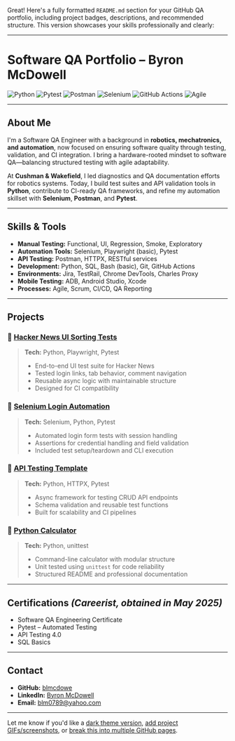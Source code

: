 Great! Here's a fully formatted `README.md` section for your GitHub QA portfolio, including project badges, descriptions, and recommended structure. This version showcases your skills professionally and clearly:

---

#  Software QA Portfolio – Byron McDowell

![Python](https://img.shields.io/badge/Python-3.10-blue?logo=python)
![Pytest](https://img.shields.io/badge/Pytest-Framework-orange?logo=pytest)
![Postman](https://img.shields.io/badge/Postman-API_Tester-orange?logo=postman)
![Selenium](https://img.shields.io/badge/Selenium-Automation-green?logo=selenium)
![GitHub Actions](https://img.shields.io/badge/CI-CD-Enabled-blue?logo=githubactions)
![Agile](https://img.shields.io/badge/Workflow-Agile_Scrum-brightgreen)

---

## About Me

I'm a Software QA Engineer with a background in **robotics, mechatronics, and automation**, now focused on ensuring software quality through testing, validation, and CI integration. I bring a hardware-rooted mindset to software QA—balancing structured testing with agile adaptability.

At **Cushman & Wakefield**, I led diagnostics and QA documentation efforts for robotics systems. Today, I build test suites and API validation tools in **Python**, contribute to CI-ready QA frameworks, and refine my automation skillset with **Selenium**, **Postman**, and **Pytest**.

---

## Skills & Tools

* **Manual Testing:** Functional, UI, Regression, Smoke, Exploratory
* **Automation Tools:** Selenium, Playwright (basic), Pytest
* **API Testing:** Postman, HTTPX, RESTful services
* **Development:** Python, SQL, Bash (basic), Git, GitHub Actions
* **Environments:** Jira, TestRail, Chrome DevTools, Charles Proxy
* **Mobile Testing:** ADB, Android Studio, Xcode
* **Processes:** Agile, Scrum, CI/CD, QA Reporting

---

## Projects

### 🔹 [Hacker News UI Sorting Tests](https://github.com/blmcdowe/hacker-news-playwright-tests)

> **Tech:** Python, Playwright, Pytest
>
> * End-to-end UI test suite for Hacker News
> * Tested login links, tab behavior, comment navigation
> * Reusable async logic with maintainable structure
> * Designed for CI compatibility

### 🔹 [Selenium Login Automation](https://github.com/blmcdowe/selenium-login-automation)

> **Tech:** Selenium, Python, Pytest
>
> * Automated login form tests with session handling
> * Assertions for credential handling and field validation
> * Included test setup/teardown and CLI execution

### 🔹 [API Testing Template](https://github.com/blmcdowe/api-testing-template)

> **Tech:** Python, HTTPX, Pytest
>
> * Async framework for testing CRUD API endpoints
> * Schema validation and reusable test functions
> * Built for scalability and CI pipelines

### 🔹 [Python Calculator](https://github.com/blmcdowe/python-calculator)

> **Tech:** Python, unittest
>
> * Command-line calculator with modular structure
> * Unit tested using `unittest` for code reliability
> * Structured README and professional documentation

---

## Certifications *(Careerist, obtained in May 2025)*

* Software QA Engineering Certificate
* Pytest – Automated Testing
* API Testing 4.0
* SQL Basics

---

## Contact

* **GitHub:** [blmcdowe](https://github.com/blmcdowe)
* **LinkedIn:** [Byron McDowell](https://linkedin.com/in/byronmcdowell)
* **Email:** [blm0789@yahoo.com](mailto:blm0789@yahoo.com)

---

Let me know if you'd like a [dark theme version](f), [add project GIFs/screenshots](f), or [break this into multiple GitHub pages](f).
